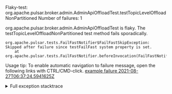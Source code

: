         
Flaky-test: org.apache.pulsar.broker.admin.AdminApiOffloadTest.testTopicLevelOffloadNonPartitioned
Number of failures: 1

org.apache.pulsar.broker.admin.AdminApiOffloadTest is flaky. The testTopicLevelOffloadNonPartitioned test method fails sporadically.

```
org.apache.pulsar.tests.FailFastNotifier$FailFastSkipException: Skipped after failure since testFailFast system property is set.
	at org.apache.pulsar.tests.FailFastNotifier.beforeInvocation(FailFastNotifier.java:88)

```

Usage tip: To enable automatic navigation to failure message, open the following links with CTRL/CMD-click.
[example failure 2021-08-27T06:37:24.5941625Z](https://github.com/apache/pulsar/runs/3440411059?check_suite_focus=true#step:9:575)


<details>
<summary>Full exception stacktrace</summary>
<code><pre>
org.apache.pulsar.tests.FailFastNotifier$FailFastSkipException: Skipped after failure since testFailFast system property is set.
	at org.apache.pulsar.tests.FailFastNotifier.beforeInvocation(FailFastNotifier.java:88)

</pre></code>
</details>

